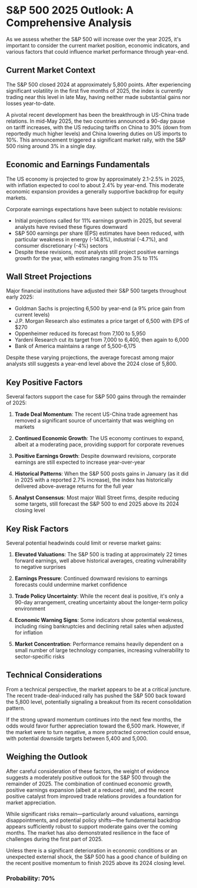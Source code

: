 # S&P 500 2025 Outlook: A Comprehensive Analysis

As we assess whether the S&P 500 will increase over the year 2025, it's important to consider the current market position, economic indicators, and various factors that could influence market performance through year-end.

## Current Market Context

The S&P 500 closed 2024 at approximately 5,800 points. After experiencing significant volatility in the first five months of 2025, the index is currently trading near this level in late May, having neither made substantial gains nor losses year-to-date.

A pivotal recent development has been the breakthrough in US-China trade relations. In mid-May 2025, the two countries announced a 90-day pause on tariff increases, with the US reducing tariffs on China to 30% (down from reportedly much higher levels) and China lowering duties on US imports to 10%. This announcement triggered a significant market rally, with the S&P 500 rising around 3% in a single day.

## Economic and Earnings Fundamentals

The US economy is projected to grow by approximately 2.1-2.5% in 2025, with inflation expected to cool to about 2.4% by year-end. This moderate economic expansion provides a generally supportive backdrop for equity markets.

Corporate earnings expectations have been subject to notable revisions:
- Initial projections called for 11% earnings growth in 2025, but several analysts have revised these figures downward
- S&P 500 earnings per share (EPS) estimates have been reduced, with particular weakness in energy (-14.8%), industrial (-4.7%), and consumer discretionary (-4%) sectors
- Despite these revisions, most analysts still project positive earnings growth for the year, with estimates ranging from 3% to 11%

## Wall Street Projections

Major financial institutions have adjusted their S&P 500 targets throughout early 2025:

- Goldman Sachs is projecting 6,500 by year-end (a 9% price gain from current levels)
- J.P. Morgan Research also estimates a price target of 6,500 with EPS of $270
- Oppenheimer reduced its forecast from 7,100 to 5,950
- Yardeni Research cut its target from 7,000 to 6,400, then again to 6,000
- Bank of America maintains a range of 5,500-6,175

Despite these varying projections, the average forecast among major analysts still suggests a year-end level above the 2024 close of 5,800.

## Key Positive Factors

Several factors support the case for S&P 500 gains through the remainder of 2025:

1. **Trade Deal Momentum**: The recent US-China trade agreement has removed a significant source of uncertainty that was weighing on markets

2. **Continued Economic Growth**: The US economy continues to expand, albeit at a moderating pace, providing support for corporate revenues

3. **Positive Earnings Growth**: Despite downward revisions, corporate earnings are still expected to increase year-over-year

4. **Historical Patterns**: When the S&P 500 posts gains in January (as it did in 2025 with a reported 2.7% increase), the index has historically delivered above-average returns for the full year

5. **Analyst Consensus**: Most major Wall Street firms, despite reducing some targets, still forecast the S&P 500 to end 2025 above its 2024 closing level

## Key Risk Factors

Several potential headwinds could limit or reverse market gains:

1. **Elevated Valuations**: The S&P 500 is trading at approximately 22 times forward earnings, well above historical averages, creating vulnerability to negative surprises

2. **Earnings Pressure**: Continued downward revisions to earnings forecasts could undermine market confidence

3. **Trade Policy Uncertainty**: While the recent deal is positive, it's only a 90-day arrangement, creating uncertainty about the longer-term policy environment

4. **Economic Warning Signs**: Some indicators show potential weakness, including rising bankruptcies and declining retail sales when adjusted for inflation

5. **Market Concentration**: Performance remains heavily dependent on a small number of large technology companies, increasing vulnerability to sector-specific risks

## Technical Considerations

From a technical perspective, the market appears to be at a critical juncture. The recent trade-deal-induced rally has pushed the S&P 500 back toward the 5,800 level, potentially signaling a breakout from its recent consolidation pattern.

If the strong upward momentum continues into the next few months, the odds would favor further appreciation toward the 6,500 mark. However, if the market were to turn negative, a more protracted correction could ensue, with potential downside targets between 5,400 and 5,000.

## Weighing the Outlook

After careful consideration of these factors, the weight of evidence suggests a moderately positive outlook for the S&P 500 through the remainder of 2025. The combination of continued economic growth, positive earnings expansion (albeit at a reduced rate), and the recent positive catalyst from improved trade relations provides a foundation for market appreciation.

While significant risks remain—particularly around valuations, earnings disappointments, and potential policy shifts—the fundamental backdrop appears sufficiently robust to support moderate gains over the coming months. The market has also demonstrated resilience in the face of challenges during the first part of 2025.

Unless there is a significant deterioration in economic conditions or an unexpected external shock, the S&P 500 has a good chance of building on the recent positive momentum to finish 2025 above its 2024 closing level.

### Probability: 70%